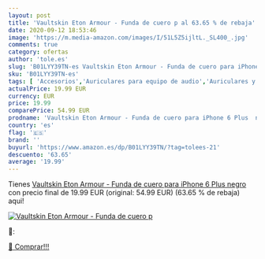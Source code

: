```yaml
---
layout: post
title: 'Vaultskin Eton Armour - Funda de cuero p al 63.65 % de rebaja'
date: 2020-09-12 18:53:46
image: 'https://m.media-amazon.com/images/I/51L5Z5ijltL._SL400_.jpg'
comments: true
category: ofertas
author: 'tole.es'
slug: 'B01LYY39TN-es Vaultskin Eton Armour - Funda de cuero para iPhone 6 Plus...'
sku: 'B01LYY39TN-es'
tags: [ 'Accesorios','Auriculares para equipo de audio','Auriculares y accesorios','Cables USB','Cables y accesorios','Cables y conectores','Electrónica','Informática','iphone', ]
actualPrice: 19.99 EUR
currency: EUR
price: 19.99
comparePrice: 54.99 EUR
prodname: 'Vaultskin Eton Armour - Funda de cuero para iPhone 6 Plus  negro '
country: 'es'
flag: '🇪🇸'
brand: ''
buyurl: 'https://www.amazon.es/dp/B01LYY39TN/?tag=tolees-21'
descuento: '63.65'
average: '19.99'
---
```


Tienes [Vaultskin Eton Armour - Funda de cuero para iPhone 6 Plus  negro ](https://www.amazon.es/dp/B01LYY39TN/?tag=tolees-21) con precio final de  19.99 EUR (original: 54.99 EUR) (63.65 %  de rebaja) aqui!

[![Vaultskin Eton Armour - Funda de cuero p](https://m.media-amazon.com/images/I/51L5Z5ijltL._SL400_.jpg)](https://www.amazon.es/dp/B01LYY39TN/?tag=tolees-21)

🔎:


[🛒 Comprar!!!](https://www.amazon.es/dp/B01LYY39TN/?tag=tolees-21)
